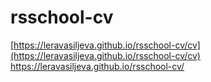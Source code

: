 # rsschool-cv
[https://leravasiljeva.github.io/rsschool-cv/cv](https://leravasiljeva.github.io/rsschool-cv/cv) <br>
https://leravasiljeva.github.io/rsschool-cv/
